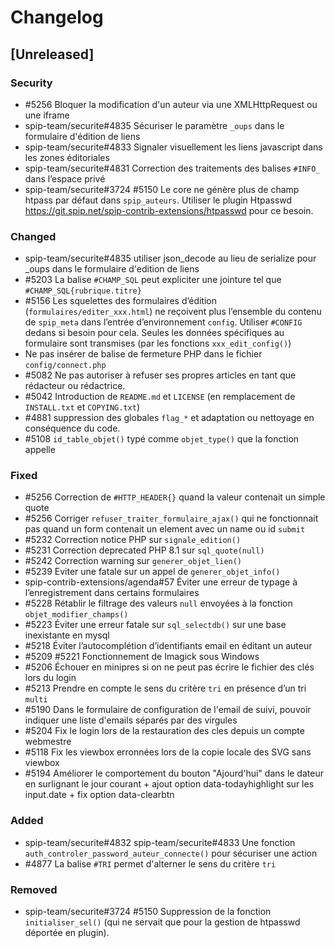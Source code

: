 # Changelog

## [Unreleased]

### Security

- #5256 Bloquer la modification d'un auteur via une XMLHttpRequest ou une iframe
- spip-team/securite#4835 Sécuriser le paramètre `_oups` dans le formulaire d'édition de liens
- spip-team/securite#4833 Signaler visuellement les liens javascript dans les zones éditoriales
- spip-team/securite#4831 Correction des traitements des balises `#INFO_` dans l’espace privé
- spip-team/securite#3724 #5150 Le core ne génère plus de champ htpass par défaut dans `spip_auteurs`. Utiliser le plugin Htpasswd https://git.spip.net/spip-contrib-extensions/htpasswd pour ce besoin.

### Changed

- spip-team/securite#4835 utiliser json_decode au lieu de serialize pour _oups dans le formulaire d'edition de liens
- #5203 La balise `#CHAMP_SQL` peut expliciter une jointure tel que `#CHAMP_SQL{rubrique.titre}`
- #5156 Les squelettes des formulaires d’édition (`formulaires/editer_xxx.html`) ne reçoivent plus l’ensemble du contenu de `spip_meta` dans l’entrée d’environnement `config`. Utiliser `#CONFIG` dedans si besoin pour cela. Seules les données spécifiques au formulaire sont transmises (par les fonctions `xxx_edit_config()`)
- Ne pas insérer de balise de fermeture PHP dans le fichier `config/connect.php`
- #5082 Ne pas autoriser à refuser ses propres articles en tant que rédacteur ou rédactrice.
- #5042 Introduction de `README.md` et `LICENSE` (en remplacement de `INSTALL.txt` et `COPYING.txt`)
- #4881 suppression des globales `flag_*` et adaptation ou nettoyage en conséquence du code.
- #5108 `id_table_objet()` typé comme `objet_type()` que la fonction appelle

### Fixed

- #5256 Correction de `#HTTP_HEADER{}` quand la valeur contenait un simple quote
- #5256 Corriger `refuser_traiter_formulaire_ajax()` qui ne fonctionnait pas quand un form contenait un element avec un name ou id `submit`
- #5232 Correction notice PHP sur `signale_edition()`
- #5231 Correction deprecated PHP 8.1 sur `sql_quote(null)`
- #5242 Correction warning sur `generer_objet_lien()`
- #5239 Eviter une fatale sur un appel de `generer_objet_info()`
- spip-contrib-extensions/agenda#57 Éviter une erreur de typage à l’enregistrement dans certains formulaires
- #5228 Rétablir le filtrage des valeurs `null` envoyées à la fonction `objet_modifier_champs()`
- #5223 Éviter une erreur fatale sur `sql_selectdb()` sur une base inexistante en mysql
- #5218 Éviter l’autocomplétion d’identifiants email en éditant un auteur
- #5209 #5221 Fonctionnement de Imagick sous Windows
- #5206 Échouer en minipres si on ne peut pas écrire le fichier des clés lors du login
- #5213 Prendre en compte le sens du critère `tri` en présence d’un tri `multi`
- #5190 Dans le formulaire de configuration de l'email de suivi, pouvoir indiquer une liste d'emails séparés par des virgules
- #5204 Fix le login lors de la restauration des cles depuis un compte webmestre
- #5118 Fix les viewbox erronnées lors de la copie locale des SVG sans viewbox
- #5194 Améliorer le comportement du bouton "Ajourd'hui" dans le dateur en surlignant le jour courant + ajout option data-todayhighlight sur les input.date + fix option data-clearbtn

### Added

- spip-team/securite#4832 spip-team/securite#4833 Une fonction `auth_controler_password_auteur_connecte()` pour sécuriser une action
- #4877 La balise `#TRI` permet d'alterner le sens du critère `tri`

### Removed

- spip-team/securite#3724 #5150 Suppression de la fonction `initialiser_sel()` (qui ne servait que pour la gestion de htpasswd déportée en plugin).
